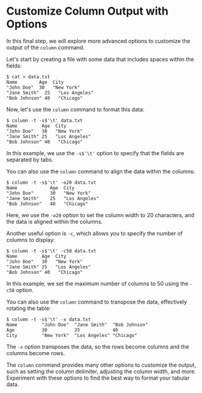 # Customize Column Output with Options

In this final step, we will explore more advanced options to customize the output of the `column` command.

Let's start by creating a file with some data that includes spaces within the fields:

```
$ cat > data.txt
Name        Age  City
"John Doe"  30   "New York"
"Jane Smith"  25   "Los Angeles"
"Bob Johnson" 40   "Chicago"
```

Now, let's use the `column` command to format this data:

```
$ column -t -s$'\t' data.txt
Name         Age  City
"John Doe"   30   "New York"
"Jane Smith" 25   "Los Angeles"
"Bob Johnson" 40   "Chicago"
```

In this example, we use the `-s$'\t'` option to specify that the fields are separated by tabs.

You can also use the `column` command to align the data within the columns:

```
$ column -t -s$'\t' -o20 data.txt
Name            Age  City
"John Doe"      30   "New York"
"Jane Smith"    25   "Los Angeles"
"Bob Johnson"   40   "Chicago"
```

Here, we use the `-o20` option to set the column width to 20 characters, and the data is aligned within the columns.

Another useful option is `-c`, which allows you to specify the number of columns to display:

```
$ column -t -s$'\t' -c50 data.txt
Name         Age  City
"John Doe"   30   "New York"
"Jane Smith" 25   "Los Angeles"
"Bob Johnson" 40   "Chicago"
```

In this example, we set the maximum number of columns to 50 using the `-c50` option.

You can also use the `column` command to transpose the data, effectively rotating the table:

```
$ column -t -s$'\t' -x data.txt
Name         "John Doe"  "Jane Smith"  "Bob Johnson"
Age          30          25            40
City         "New York"  "Los Angeles" "Chicago"
```

The `-x` option transposes the data, so the rows become columns and the columns become rows.

The `column` command provides many other options to customize the output, such as setting the column delimiter, adjusting the column width, and more. Experiment with these options to find the best way to format your tabular data.
